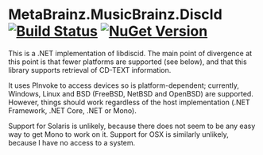 # MetaBrainz.MusicBrainz.DiscId [![Build Status][CI-S]][CI-L] [![NuGet Version][NuGet-S]][NuGet-L]

This is a .NET implementation of libdiscid.
The main point of divergence at this point is that fewer platforms are
supported (see below), and that this library supports retrieval of
CD-TEXT information.

It uses PInvoke to access devices so is platform-dependent; currently,
Windows, Linux and BSD (FreeBSD, NetBSD and OpenBSD) are supported.
However, things should work regardless of the host implementation
(.NET Framework, .NET Core, .NET or Mono).

Support for Solaris is unlikely, because there does not seem to be any
easy way to get Mono to work on it.
Support for OSX is similarly unlikely, because I have no access to a
system.

[CI-S]: https://github.com/Zastai/MetaBrainz.MusicBrainz.DiscId/actions/workflows/build.yml/badge.svg
[CI-L]: https://github.com/Zastai/MetaBrainz.MusicBrainz.DiscId/actions/workflows/build.yml

[NuGet-S]: https://img.shields.io/nuget/v/MetaBrainz.MusicBrainz.DiscId
[NuGet-L]: https://www.nuget.org/packages/MetaBrainz.MusicBrainz.DiscId
